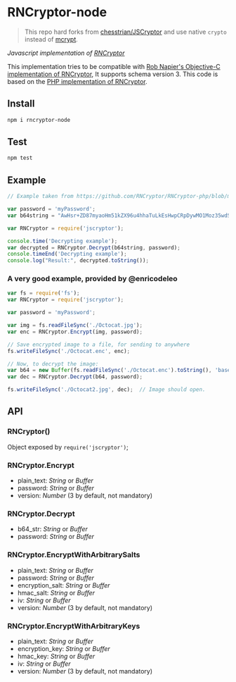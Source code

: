 # RNCryptor-node

> This repo hard forks from [chesstrian/JSCryptor](https://github.com/chesstrian/JSCryptor) and use native `crypto` instead of [mcrypt](https://www.npmjs.com/package/mcrypt).

*Javascript implementation of [RNCryptor](https://github.com/RNCryptor/RNCryptor-Spec)*

This implementation tries to be compatible with [Rob Napier's Objective-C implementation of RNCryptor](https://github.com/RNCryptor/RNCryptor), It supports schema version 3.
This code is based on the [PHP implementation of RNCryptor](https://github.com/RNCryptor/RNCryptor-php).

## Install

```bash
npm i rncryptor-node
```

## Test
```bash
npm test
```

## Example
```js
// Example taken from https://github.com/RNCryptor/RNCryptor-php/blob/master/examples/decrypt.php

var password = 'myPassword';
var b64string = "AwHsr+ZD87myaoHm51kZX96u4hhaTuLkEsHwpCRpDywMO1Moz35wdS6OuDgq+SIAK6BOSVKQFSbX/GiFSKhWNy1q94JidKc8hs581JwVJBrEEoxDaMwYE+a+sZeirThbfpup9WZQgp3XuZsGuZPGvy6CvHWt08vsxFAn9tiHW9EFVtdSK7kAGzpnx53OUSt451Jpy6lXl1TKek8m64RT4XPr";

var RNCryptor = require('jscryptor');

console.time('Decrypting example');
var decrypted = RNCryptor.Decrypt(b64string, password);
console.timeEnd('Decrypting example');
console.log("Result:", decrypted.toString());
```

### A very good example, provided by @enricodeleo
```js
var fs = require('fs');
var RNCryptor = require('jscryptor');

var password = 'myPassword';

var img = fs.readFileSync('./Octocat.jpg');
var enc = RNCryptor.Encrypt(img, password);

// Save encrypted image to a file, for sending to anywhere
fs.writeFileSync('./Octocat.enc', enc);

// Now, to decrypt the image:
var b64 = new Buffer(fs.readFileSync('./Octocat.enc').toString(), 'base64');
var dec = RNCryptor.Decrypt(b64, password);

fs.writeFileSync('./Octocat2.jpg', dec);  // Image should open.
```

## API
### RNCryptor()
Object exposed by `require('jscryptor')`;

### RNCryptor.Encrypt
* plain_text: *String* or *Buffer*
* password: *String* or *Buffer*
* version: *Number* (3 by default, not mandatory)

### RNCryptor.Decrypt
* b64_str: *String* or *Buffer*
* password: *String* or *Buffer*

### RNCryptor.EncryptWithArbitrarySalts
* plain_text: *String* or *Buffer*
* password: *String* or *Buffer*
* encryption_salt: *String* or *Buffer*
* hmac_salt: *String* or *Buffer*
* iv: *String* or *Buffer*
* version: *Number* (3 by default, not mandatory)

### RNCryptor.EncryptWithArbitraryKeys
* plain_text: *String* or *Buffer*
* encryption_key: *String* or *Buffer*
* hmac_key: *String* or *Buffer*
* iv: *String* or *Buffer*
* version: *Number* (3 by default, not mandatory)
